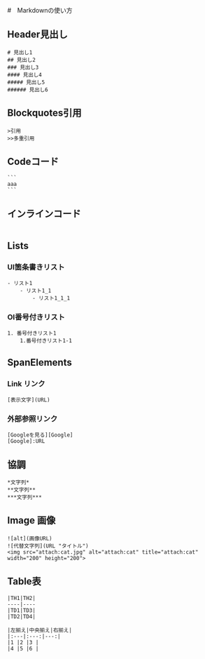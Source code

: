 #　Markdownの使い方

## Header見出し

```
# 見出し1
## 見出し2
### 見出し3
#### 見出し4
##### 見出し5
###### 見出し6
```



## Blockquotes引用

```>引用
>引用
>>多重引用
```



## Codeコード

```
​```
aaa
​```
```



## インラインコード

```

```



## Lists

### UI箇条書きリスト

```
- リスト1
	- リスト1_1
		- リスト1_1_1
```



### OI番号付きリスト

```
1. 番号付きリスト1
	1.番号付きリスト1-1
```



## SpanElements

### Link リンク

```
[表示文字](URL)
```



### 外部参照リンク

```
[Googleを見る][Google]
[Google]:URL
```



## 協調

```
*文字列*
**文字列**
***文字列***
```



## Image 画像

```
![alt](画像URL)
![代替文字列](URL "タイトル")
<img src="attach:cat.jpg" alt="attach:cat" title="attach:cat" width="200" height="200">
```



## Table表

```
|TH1|TH2|
----|----
|TD1|TD3|
|TD2|TD4|
```

```
|左揃え|中央揃え|右揃え|
|:---|:---:|---:|
|1 |2 |3 |
|4 |5 |6 |
```

